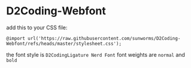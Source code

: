 # D2Coding-Webfont
add this to your CSS file:
```
@import url('https://raw.githubusercontent.com/sunworms/D2Coding-Webfont/refs/heads/master/stylesheet.css');
```
the font style is `D2CodingLigature Nerd Font`
font weights are `normal` and `bold`
